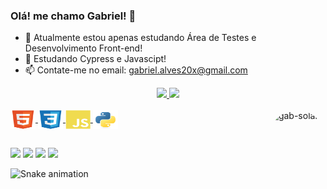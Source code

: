 ### Olá! me chamo Gabriel! 👋



- 🔭 Atualmente estou apenas estudando Área de Testes e Desenvolvimento Front-end!
- 🌱 Estudando Cypress e Javascipt!
- 📫 Contate-me no email: gabriel.alves20x@gmail.com  


<div align="center">
  <a href="https://github.com/gabrielsousax">
  <img height="150em" src="https://github-readme-stats.vercel.app/api?username=gabrielsousax&show_icons=true&theme=dark&include_all_commits=true&count_private=true"/>
  <img height="150em" src="https://github-readme-stats.vercel.app/api/top-langs/?username=gabrielsousax&layout=compact&langs_count=7&theme=dark"/>
</div>
  
  
  <div style="display: inline_block"><br>
  <img align="center" alt="gab-HTML" height="30" width="40" src="https://raw.githubusercontent.com/devicons/devicon/master/icons/html5/html5-original.svg">
  <img align="center" alt="gab-CSS" height="30" width="40" src="https://raw.githubusercontent.com/devicons/devicon/master/icons/css3/css3-original.svg">
  <img align="center" alt="gab-Js" height="30" width="40" src="https://raw.githubusercontent.com/devicons/devicon/master/icons/javascript/javascript-plain.svg">
  <img align="center" alt="gab-Python" height="30" width="40" src="https://raw.githubusercontent.com/devicons/devicon/master/icons/python/python-original.svg">
    <img align="right" alt="gab-solaire" height="200" style="border-radius:50px;" src="https://mir-s3-cdn-cf.behance.net/project_modules/max_1200/341e6042564199.57d04e0f2e564.jpg">
  </div>
  
  ##
 
 
   <div>
  <a href="https://instagram.com/gabrielsousax" target="_blank"><img src="https://img.shields.io/badge/-Instagram-%23E4405F?style=for-the-badge&logo=instagram&logoColor=white" target="_blank"></a>
 	<a href="https://www.twitch.tv/cosmoslol" target="_blank"><img src="https://img.shields.io/badge/Twitch-9146FF?style=for-the-badge&logo=twitch&logoColor=white" target="_blank"></a>
  <a href = "mailto:gabriel.alves20x@gmail.com"><img src="https://img.shields.io/badge/-Gmail-%23333?style=for-the-badge&logo=gmail&logoColor=white" target="_blank"></a>
  <a href="https://www.linkedin.com/in/gabrielsousax" target="_blank"><img src="https://img.shields.io/badge/-LinkedIn-%230077B5?style=for-the-badge&logo=linkedin&logoColor=white" target="_blank"></a> 
     
![Snake animation](https://github.com/gabrielsousax/gabrielsousax/blob/output/github-contribution-grid-snake.svg)
     
  </div>
 
